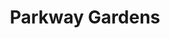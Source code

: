 ---
pid: ls102
title: Parkway Gardens
location_transcription: Pedestrian walkways in cr of pkway
coordinates: 
zipcode: '19103'
gen_neighborhood: Center City
neighborhood: Rittenhouse Square,Avenue of The Arts,Logan Square,Fitler Square
outside_phl: 
age: '74'
age_range: 70+
instagram: 
image_file_name: ls_102.jpg
proposal_transcription: Place various shrubs and flowers in glass on pedestrian walkways
  to better beautify and keep environments in town w/ artwork displaying in various
  museums.
topic: Environment
topic_summary: 0, 0
type: Garden,Museum
keywords_other: 
credit: Barb Kbassenstein
image_labels: 
twitter: 
facebook: 
permalink: "/monuments/ls102/"
layout: item-page
---